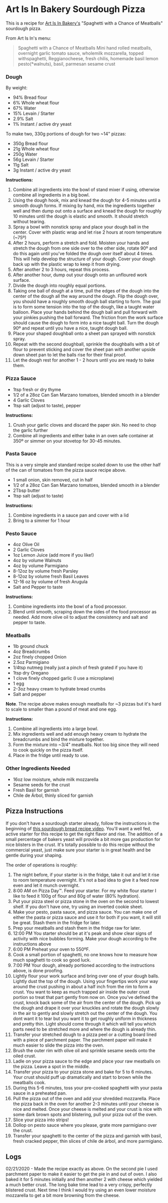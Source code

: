 # Art Is In Bakery Sourdough Pizza

This is a recipe for [Art Is In Bakery's](https://www.artisinbakery.com/) "Spaghetti with a Chance of Meatballs" sourdough pizza.

From Art Is In's menu:

> Spaghetti with a Chance of Meatballs
> Mini hand rolled meatballs, overnight garlic tomato sauce, wholemilk mozzarella, topped withspaghetti, Reggianocheese, fresh chilis, homemade basil lemon pesto(\*walnuts), basil, parmesan sesame crust


### Dough

By weight:

- 94% Bread flour
- 6% Whole wheat flour
- 67% Water
- 15% Levain / Starter
- 2.9% Salt
- 1% Instant / active dry yeast

To make two, 330g portions of dough for two ~14" pizzas:

- 350g Bread flour
- 21g Whole wheat flour
- 250g Water
- 56g Levain / Starter
- 11g Salt
- 3g Instant / active dry yeast

**Instructions:**

1. Combine all ingredients into the bowl of stand mixer if using, otherwise combine all ingredients in a big bowl.
2. Using the dough hook, mix and knead the dough for 4-5 minutes until a smooth dough forms. If mixing by hand, mix the ingredients together well and then dump out onto a surface and knead the dough for roughly 10 minutes until the dough is elastic and smooth. It should stretch without tearing.
3. Spray a bowl with nonstick spray and place your dough ball in the center. Cover with plastic wrap and let rise 2 hours at room temperature (~75º)
4. After 2 hours, perform a stretch and fold. Moisten your hands and stretch the dough from one side over to the other side, rotate 90º and do this again until you've folded the dough over itself about 4 times. This will help develop the structure of your dough. Cover your dough back up with the plastic wrap to keep it from drying.
5. After another 2 to 3 hours, repeat this process.
6. After another hour, dump out your dough onto an unfloured work surface.
7. Divide the dough into roughly equal portions.
8. Taking one ball of dough at a time, pull the edges of the dough into the center of the dough all the way around the dough. Flip the dough over, you should have a roughly smooth dough ball starting to form. The goal is to form some tension into the top of the dough, like a taught water balloon. Place your hands behind the dough ball and pull forward with your pinkies pushing the ball forward. The friction from the work surface should cause the dough to form into a nice taught ball. Turn the dough 90º and repeat until you have a nice, taught dough ball.
9. Place your shaped doughball onto a sheet pan sprayed with nonstick spray.
10. Repeat with the second doughball, sprinkle the doughballs with a bit of flour to prevent sticking  and cover the sheet pan with another upside down sheet pan to let the balls rise for their final proof.
11. Let the dough rest for another 1 - 2 hours until you are ready to bake them.


### Pizza Sauce

- 1tsp fresh or dry thyme
- 1/2 of a 28oz Can San Marzano tomatoes, blended smooth in a blender
- 4 Garlic Cloves
- 1tsp salt (adjust to taste), pepper

**Instructions:**

1. Crush your garlic cloves and discard the paper skin. No need to chop the garlic further
2. Combine all ingredients and either bake in an oven safe container at 350º or simmer on your stovetop for 30-45 minutes.


### Pasta Sauce

This is a very simple and standard recipe scaled down to use the other half of the can of tomatoes from the pizza sauce recipe above.


- 1 small onion, skin removed, cut in half
- 1/2 of a 28oz Can San Marzano tomatoes, blended smooth in a blender
- 2Tbsp butter
- 1tsp salt (adjust to taste)

**Instructions:**

1. Combine ingredients in a sauce pan and cover with a lid
2. Bring to a simmer for 1 hour


### Pesto Sauce

- 4oz Olive Oil
- 2 Garlic Cloves
- 1oz Lemon Juice (add more if you like!)
- 4oz by volume Walnuts
- 4oz by volume Parmigiano
- 8-12oz by volume fresh Parsley
- 8-12oz by volume fresh Basil Leaves
- 12-16 oz by volume of fresh Arugula
- Salt and Pepper to taste

**Instructions:**

1. Combine ingredients into the bowl of a food processor.
2. Blend until smooth, scraping down the sides of the food processor as needed. Add more olive oil to adjust the consistency and salt and pepper to taste.

### Meatballs

- 1lb ground chuck
- 4oz Breadcrumbs
- 2oz finely chopped Onion
- 2.5oz Parmigiano
- 1/4tsp nutmeg (really just a pinch of fresh grated if you have it)
- 1tsp dry Oregano
- 1 clove finely chopped garlic (I use a microplane)
- 1 egg
- 2-3oz heavy cream to hydrate bread crumbs
- Salt and pepper

**Note**. The recipe above makes enough meatballs for ~3 pizzas but it's hard to scale to smaller than a pound of meat and one egg.

**Instructions:**

1. Combine all ingredients into a large bowl.
2. Mix ingredients well and add enough heavy cream to hydrate the breadcrumbs and bind the mixture together.
3. Form the mixture into ~3/4" meatballs. Not too big since they will need to cook quickly on the pizza itself.
4. Place in the fridge until ready to use.

### Other Ingredients Needed

- 16oz low moisture, whole milk mozzarella
- Sesame seeds for the crust
- Fresh Basil for garnish
- Chile de Árbol, thinly sliced for garnish


## Pizza Instructions

If you don't have a sourdough starter already, follow the instructions in the beginning of [this sourdough bread recipe video](https://www.youtube.com/watch?v=2FVfJTGpXnU). You'll want a well fed, active starter for this recipe to get the right flavor and rise. The addition of a small percentage of bakers yeast will provide a bit more gas production for nice blisters in the crust. It's totally possible to do this recipe without the commercial yeast, just make sure your starter is in great health and be gentle during your shaping.

The order of operations is roughly:

1. The night before, if your starter is in the fridge, take it out and let it rise to room temperature overnight. It's not a bad idea to give it a feed now even and let it munch overnight.
2. 8:00 AM on Pizza Day™. Feed your starter. For my white flour starter I like to feed it 100g of flour and 80g of water (80% hydration).
3. Put your pizza steel or pizza stone in the oven on the second to lowest shelf. If you don't have one, try using an inverted cookie sheet.
4. Make your pesto, pasta sauce, and pizza sauce. You can make one of either the pasta or pizza sauce and use it for both if you want, it will still be great. Stash them in the fridge for later.
5. Prep your meatballs and stash them in the fridge raw for later.
6. 12:00 PM You starter should be at it's peak and show clear signs of activity with nice bubbles forming. Make your dough according to the instructions above
7. 6:00 PM Preheat your oven to 550ºF.
8. Cook a small portion of spaghetti, no one knows how to measure how much spaghetti to cook so good luck.
9. 7:00 PM Your dough, already portioned according to the instructions above, is done proofing.
10. Lightly flour your work surface and bring over one of your dough balls. Lightly dust the top of the dough. Using your fingertips work your way around the crust pushing in about a half inch from the rim to form a crust. You want to keep as much trapped air inside the outer crust portion so treat that part gently from now on. Once you've defined the crust, knock back some of the air from the center of the dough. Pick up the dough and drape it over your knuckles and rotate the dough slowly in the air to gently and slowly stretch out the center of the dough. You dont want it to tear but you want it to get roughly uniform in thickness and pretty thin. Light should come through it which will tell you which parts need to be stretched more and where the dough is already thin.
11. Transfer your stretched dough to a pizza peel or a cutting board lined with a piece of parchment paper. The parchment paper will make it much easier to slide the pizza into the oven.
12. Brush the outer rim with olive oil and sprinkle sesame seeds onto the oiled crust.
13. Ladle on your pizza sauce to the edge and place your raw meatballs on the pizza. Leave a spot in the middle.
14. Transfer your pizza to your pizza stone and bake for 5 to 6 minutes. Your crust should puff up dramatically and start to brown while the meatballs cook.
15. During this 5-6 minutes, toss your pre-cooked spaghetti with your pasta sauce in a preheated pan.
15. Pull the pizza out of the oven and add your shredded mozzarella. Place the pizza back in the oven for another 2-3 minutes until your cheese is nice and melted. Once your cheese is melted and your crust is nice with some dark brown spots and blistering, pull your pizza out of the oven.
16. Slice your pizza into strips!
17. Dollop on pesto sauce where you please, grate more parmigiano over the crust.
18. Transfer your spaghetti to the center of the pizza and garnish with basil, fresh cracked pepper, thin slices of chile de árbol, and more parmigiano.


## Logs


02/21/2020 - Made the recipe exactly as above. On the second pie I used parchment paper to make it easier to get the pie in and out of oven. I also baked it for 5 minutes initially and then another 2 with cheese which yielded a much better crust. The long bake time lead to a very crispy, perfectly blistered crust. Next time I think I would try using an even lower moisture mozzarella to get a bit more browning from the cheese.
